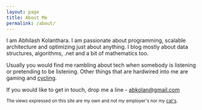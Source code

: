 ```yaml
---
layout: page
title: About Me
permalink: /about/
---
```

I am Abhilash Kolanthara. I am passionate about programming, scalable architecture and optimizing just about anything. I blog mostly about data structures, algorithms, .net and a bit of mathematics too. 

Usually you would find me rambling about tech when somebody is listening or pretending to be listening. Other things that are hardwired into me are gaming and [cycling](www.strava.com/athletes/abkolan). 

If you would like to get in touch, drop me a line - [abkolan@gmail.com](abkolan+blog@gmail.com)



<sub>The views expressed on this site are my own and not my employer's nor my [cat's]( https://instagram.com/p/y4BQ9LCGjK/).<sub>